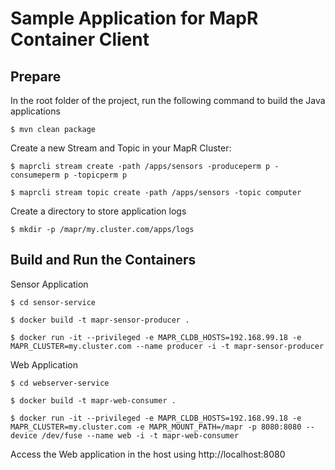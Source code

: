 # Sample Application for MapR Container Client


## Prepare

In the root folder of the project, run the following command to build the Java applications

```
$ mvn clean package

```


Create a new Stream and Topic in your MapR Cluster:

```
$ maprcli stream create -path /apps/sensors -produceperm p -consumeperm p -topicperm p

$ maprcli stream topic create -path /apps/sensors -topic computer
```

Create a directory to store application logs

```
$ mkdir -p /mapr/my.cluster.com/apps/logs
```


## Build and Run the Containers

Sensor Application

```
$ cd sensor-service

$ docker build -t mapr-sensor-producer .

$ docker run -it --privileged -e MAPR_CLDB_HOSTS=192.168.99.18 -e MAPR_CLUSTER=my.cluster.com --name producer -i -t mapr-sensor-producer

```

Web Application

```
$ cd webserver-service

$ docker build -t mapr-web-consumer .

$ docker run -it --privileged -e MAPR_CLDB_HOSTS=192.168.99.18 -e MAPR_CLUSTER=my.cluster.com -e MAPR_MOUNT_PATH=/mapr -p 8080:8080 --device /dev/fuse --name web -i -t mapr-web-consumer

```

Access the Web application in the host using http://localhost:8080


